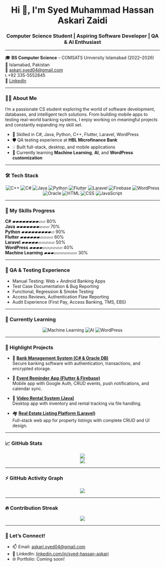 <h1 align="center">Hi 👋, I'm Syed Muhammad Hassan Askari Zaidi</h1>
<h3 align="center">Computer Science Student | Aspiring Software Developer | QA & AI Enthusiast</h3>

---

🎓 **BS Computer Science** – COMSATS University Islamabad (2022–2026)  
📍 Islamabad, Pakistan  
📧 [askari.syed04@gmail.com](mailto:askari.syed04@gmail.com)  
📞 +92 335-5552845  
🔗 [LinkedIn](https://www.linkedin.com/in/syed-hassan-askari)

---

### 👨‍💻 About Me
I’m a passionate CS student exploring the world of software development, databases, and intelligent tech solutions. From building mobile apps to testing real-world banking systems, I enjoy working on meaningful projects and constantly expanding my skill set.

- 🔧 Skilled in C#, Java, Python, C++, Flutter, Laravel, WordPress  
- 🛡️ QA testing experience at **HBL Microfinance Bank**  
- 💡 Built full-stack, desktop, and mobile applications  
- 🌱 Currently learning **Machine Learning**, **AI**, and **WordPress customization**

---

### 🛠️ Tech Stack
<p align="center">
  <img src="https://img.shields.io/badge/C++-00599C?style=for-the-badge&logo=cplusplus&logoColor=white" alt="C++" />
  <img src="https://img.shields.io/badge/C%23-239120?style=for-the-badge&logo=csharp&logoColor=white" alt="C#" />
  <img src="https://img.shields.io/badge/Java-ED8B00?style=for-the-badge&logo=java&logoColor=white" alt="Java" />
  <img src="https://img.shields.io/badge/Python-3776AB?style=for-the-badge&logo=python&logoColor=white" alt="Python" />
  <img src="https://img.shields.io/badge/Flutter-02569B?style=for-the-badge&logo=flutter&logoColor=white" alt="Flutter" />
  <img src="https://img.shields.io/badge/Laravel-FF2D20?style=for-the-badge&logo=laravel&logoColor=white" alt="Laravel" />
  <img src="https://img.shields.io/badge/Firebase-FFCA28?style=for-the-badge&logo=firebase&logoColor=black" alt="Firebase" />
  <img src="https://img.shields.io/badge/WordPress-21759B?style=for-the-badge&logo=wordpress&logoColor=white" alt="WordPress" />
  <img src="https://img.shields.io/badge/Oracle-F80000?style=for-the-badge&logo=oracle&logoColor=white" alt="Oracle" />
  <img src="https://img.shields.io/badge/HTML-E34F26?style=for-the-badge&logo=html5&logoColor=white" alt="HTML" />
  <img src="https://img.shields.io/badge/CSS-1572B6?style=for-the-badge&logo=css3&logoColor=white" alt="CSS" />
  <img src="https://img.shields.io/badge/JavaScript-F7DF1E?style=for-the-badge&logo=javascript&logoColor=black" alt="JavaScript" />
</p>

---

### 🚀 My Skills Progress

**C#**              ▰▰▰▰▰▰▰▰▱▱ 80%  
**Java**            ▰▰▰▰▰▰▰▱▱▱ 70%  
**Python**          ▰▰▰▰▰▰▰▰▰▱ 90%  
**Flutter**         ▰▰▰▰▰▰▱▱▱▱ 60%  
**Laravel**         ▰▰▰▰▰▱▱▱▱▱ 50%  
**WordPress**       ▰▰▰▰▱▱▱▱▱▱ 40%  
**Machine Learning** ▰▰▰▱▱▱▱▱▱▱ 30%

---

### 🧪 QA & Testing Experience
- Manual Testing: Web + Android Banking Apps  
- Test Case Documentation & Bug Reporting  
- Functional, Regression & Smoke Testing  
- Access Reviews, Authentication Flaw Reporting  
- Audit Experience (First Pay, Access Banking, TMS, EBS)

---

### 🧠 Currently Learning
<p align="center">
  <img src="https://img.shields.io/badge/Machine%20Learning-009688?style=for-the-badge&logo=tensorflow&logoColor=white" alt="Machine Learning" />
  <img src="https://img.shields.io/badge/Artificial%20Intelligence-607D8B?style=for-the-badge&logo=ai&logoColor=white" alt="AI" />
  <img src="https://img.shields.io/badge/WordPress-21759B?style=for-the-badge&logo=wordpress&logoColor=white" alt="WordPress" />
</p>

---

### 🚀 Highlight Projects

- 🏦 **[Bank Management System (C# & Oracle DB)](https://github.com/AskariSyed/BankingManagementSystem)**  
  Secure banking software with authentication, transactions, and encrypted storage.

- 📅 **[Event Reminder App (Flutter & Firebase)](https://github.com/AskariSyed/Event-Reminder-App)**  
  Mobile app with Google Auth, CRUD events, push notifications, and calendar sync.

- 🎥 **[Video Rental System (Java)](https://github.com/AskariSyed/VideoRentalSystemFinal)**  
  Desktop app with inventory and rental tracking via file handling.

- 🏘️ **[Real Estate Listing Platform (Laravel)](https://github.com/annaawan/realestate)**  
  Full-stack web app for property listings with complete CRUD and UI design.

---

### 📈 GitHub Stats
<p align="center">
  <img src="https://github-readme-stats.vercel.app/api?username=AskariSyed&show_icons=true&theme=tokyonight" />
  <br />
  <img src="https://github-readme-stats.vercel.app/api/top-langs/?username=AskariSyed&layout=compact&theme=tokyonight" />
</p>

---

### ⚡ GitHub Activity Graph
<p align="center">
  <img src="https://github-readme-activity-graph.vercel.app/graph?username=AskariSyed&theme=tokyo-night&bg_color=1a1b27&hide_border=true" />
</p>

---

### 🔥 Contribution Streak
<p align="center">
  <img src="https://github-readme-streak-stats.herokuapp.com/?user=AskariSyed&theme=tokyonight" />
</p>

---

### 💬 Let’s Connect!
- 📫 Email: [askari.syed04@gmail.com](mailto:askari.syed04@gmail.com)  
- 💼 LinkedIn: [linkedin.com/in/syed-hassan-askari](https://www.linkedin.com/in/syed-hassan-askari)  
- 🌐 Portfolio: Coming soon!
